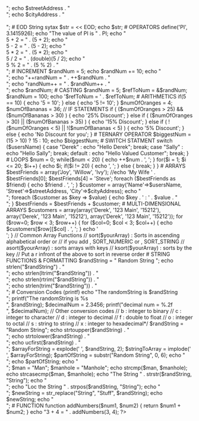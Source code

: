 <?php

# DATE
echo "Data processed";

date_default_timezone_set('UTC');

echo date('h:i:s:u a, l F jS Y e');

# FORM POST (variables)
$usersName = $_POST['username'];
$streetAddress = $_POST['streetaddress'];
$cityAddress = $_POST['cityaddress'];

echo $usersName . "</br>";
echo $streetAddress . "</br>";
echo $cityAddress . "</br></br>";

# EOD String sytax
$str = <<<EOD
	The customers name is
	$usersName and they
	live at $streetAddress
	in $cityAddress</br>
EOD;

	echo $str;

# OPERATORS
	define('PI', 3.1415926);

	echo "The value of PI is " . PI;

	echo "</br>5 + 2 = " . (5 + 2);
	echo "</br>5 - 2 = " . (5 - 2);
	echo "</br>5 * 2 = " . (5 * 2);
	echo "</br>5 / 2 = " . (double)(5 / 2);
	echo "</br>5 % 2 = " . (5 % 2) . "</br>";

# INCREMENT
$randNum = 5;

echo $randNum += 10;
echo "</br>";

echo "++randNum = " . ++$randNum . "</br>";
echo "randNum++ = " . $randNum++ . "</br>";
echo $randNum;

# CASTING
$randNum = 5;
$refToNum = &$randNum;
$randNum = 100;

echo '$refToNum = ' . $refToNum;

# ARITHMETICS
if(5 == 10) {
	echo '5 = 10';
} else {
	echo '5 != 10';
}

$numOfOranges = 4;
$numOfBananas = 36;

// IF STATEMENTS
if ( ($numOfOranges > 25) && ($numOfBananas > 30) ) {
	echo '25% Discount';
} else if ( ($numOfOranges > 30) || ($numOfBananas > 35) ) {
	echo '15% Discount';
} else if ( !($numOfOranges < 5) || !($numOfBananas < 5) ) {
	echo '5% Discount';
} else {
	echo 'No Discount for you';
}

# TERNARY OPERATOR
$biggestNum = (15 > 10) ? 15 : 10;

echo $biggestNum;

# SWITCH STATMENT
switch ($usersName) {
	case "Derek" :
		echo "Hello Derek";
		break;

	case "Sally" :
		echo "Hello Sally";
		break;

	default :
		echo "Hello Valued Customer";
		break;
}

# LOOPS
	$num = 0;

	while($num < 20) {
		echo ++$num . ', ';
	}

	for($i = 1; $i <= 20; $i++) {
		echo $i;

		if($i != 20) {
			echo ', ';
		} else {
			break;
		}
	}

# ARRAYS
$bestFriends = array('Joy', 'Willow', 'Ivy');

//echo 'My Wife ' . $bestFriends[0];

$bestFriends[4] = 'Steve';

foreach ($bestFriends as $friend) {
	echo $friend . ', ';
}

$customer = array('Name'=>$usersName, 'Street'=>$streetAddress, 'City'=>$cityAddress);

echo "</br>";

foreach ($customer as $key => $value) {
	echo $key . ' : ' . $value . "</br>";
}

$bestFriends = $bestFriends + $customer;

# MULTI-DIMENSIONAL ARRAYS
$customers = array(array('Derek', '123 Main', '15212'),
				   array('Derek', '123 Main', '15212'),
				   array('Derek', '123 Main', '15212'));

for ($row=0; $row < 3; $row++) { 
	for ($col=0; $col < 3; $col++) { 
		echo $customers[$row][$col] . ', ';
	}
	echo '</br>';
}

// Common Array Functions
// sort($yourArray) : Sorts in ascending alphabetical order or
// if you add , SORT_NUMERIC or , SORT_STRING
// asort($yourArray) : sorts arrays with keys
// ksort($yourArray) : sorts by the key
// Put a r infront of the above to sort in reverse order

# STRING FUNCTIONS & FORMATTING
$randString = "			Random String 		";

echo strlen("$randString") . "</br>";
echo strlen(ltrim("$randString")) . "</br>";
echo strlen(rtrim("$randString")) . "</br>";
echo strlen(trim("$randString")) . "</br>";

# Conversion Codes (printf)
echo "The randomString is $randString </br>";
printf("The randomString is %s </br>", $randString);

$decimalNum = 2.3456;

printf("decimal num = %.2f </br>", $decimalNum);

// Other conversion codes
// b : integer to binary
// c : integer to character
// d : integer to decimal
// f : double to float
// o : integer to octal
// s : string to string
// x : integer to hexadecimal*/

$randString = "Random String";

echo strtoupper($randString) . "</br>";
echo strtolower($randString) . "</br>";
echo ucfirst($randString) . "</br>";

$arrayForString = explode(' ', $randString, 2);
$stringToArray = implode(' ', $arrayForString);
$partOfString = substr("Random String", 0, 6);

echo "</br>";

echo $partOfString;

echo "</br>";

$man = "Man";
$manhole = "Manhole";

echo strcmp($man, $manhole);
echo strcasecmp($man, $manhole);

echo "The String " . strstr($randString, "String");
echo "</br>";
echo "Loc the String " . strpos($randString, "String");
echo "</br>";

$newString = str_replace("String", "Stuff", $randString);
echo $newString;
echo "</br>";

# FUNCTION
function addNumbers($num1, $num2) {
	return $num1 + $num2;
}

echo "3 + 4 = " . addNumbers(3, 4);

?>
